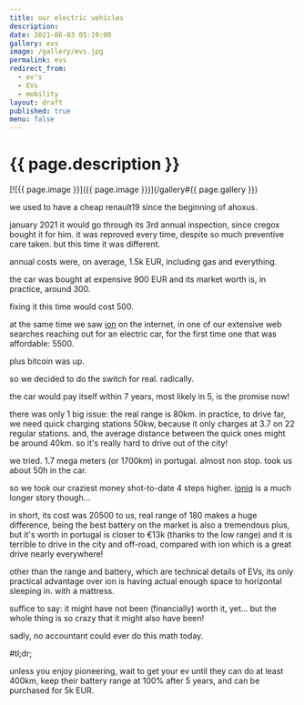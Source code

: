 ```yaml
---
title: our electric vehicles
description: 
date: 2021-06-03 05:19:00
gallery: evs
image: /gallery/evs.jpg
permalink: evs
redirect_from:
  - ev's
  - EVs
  - mobility
layout: draft
published: true
menu: false
---
```


# {{ page.description }}

[![{{ page.image }}]({{ page.image }})](/gallery#{{ page.gallery }})

we used to have a cheap renault19 since the beginning of ahoxus.

january 2021 it would go through its 3rd annual inspection, since cregox bought it for him. it was reproved every time, despite so much preventive care taken. but this time it was different.

annual costs were, on average, 1.5k EUR, including gas and everything.

the car was bought at expensive 900 EUR and its market worth is, in practice, around 300.

fixing it this time would cost 500.

at the same time we saw [ion](/ion) on the internet, in one of our extensive web searches reaching out for an electric car, for the first time one that was affordable: 5500.

plus bitcoin was up.

so we decided to do the switch for real. radically.

the car would pay itself within 7 years, most likely in 5, is the promise now!

there was only 1 big issue: the real range is 80km. in practice, to drive far, we need quick charging stations 50kw, because it only charges at 3.7 on 22 regular stations. and, the average distance between the quick ones might be around 40km. so it's really hard to drive out of the city!

we tried. 1.7 mega meters (or 1700km) in portugal. almost non stop. took us about 50h in the car.

so we took our craziest money shot-to-date 4 steps higher. [ioniq](/ioniq) is a much longer story though...

in short, its cost was 20500 to us, real range of 180 makes a huge difference, being the best battery on the market is also a tremendous plus, but it's worth in portugal is closer to €13k (thanks to the low range) and it is terrible to drive in the city and off-road, compared with ion which is a great drive nearly everywhere!

other than the range and battery, which are technical details of EVs, its only practical advantage over ion is having actual enough space to horizontal sleeping in. with a mattress.

suffice to say: it might have not been (financially) worth it, yet... but the whole thing is so crazy that it might also have been!

sadly, no accountant could ever do this math today.

#tl;dr;

unless you enjoy pioneering, wait to get your ev until they can do at least 400km, keep their battery range at 100% after 5 years, and can be purchased for 5k EUR.